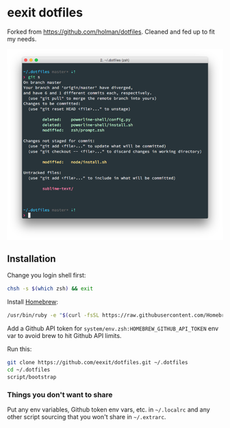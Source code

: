 # eexit dotfiles

Forked from https://github.com/holman/dotfiles.
Cleaned and fed up to fit my needs.

![screenshot.png](screenshot.png)

## Installation

Change you login shell first:

```bash
chsh -s $(which zsh) && exit
```

Install [Homebrew](https://brew.sh):

```bash
/usr/bin/ruby -e "$(curl -fsSL https://raw.githubusercontent.com/Homebrew/install/master/install)"
```

Add a Github API token for `system/env.zsh:HOMEBREW_GITHUB_API_TOKEN` env var to avoid brew to hit Github API limits.

Run this:

```bash
git clone https://github.com/eexit/dotfiles.git ~/.dotfiles
cd ~/.dotfiles
script/bootstrap
```

### Things you don't want to share

Put any env variables, Github token env vars, etc. in `~/.localrc` and any other script sourcing that you won't share in `~/.extrarc`.

